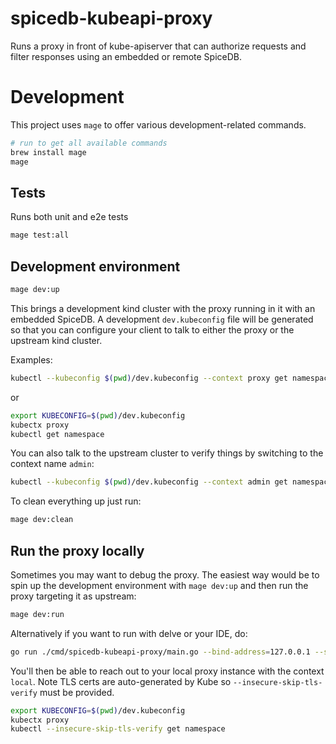 # spicedb-kubeapi-proxy

Runs a proxy in front of kube-apiserver that can authorize requests and filter
responses using an embedded or remote SpiceDB.

# Development

This project uses `mage` to offer various development-related commands.

```bash
# run to get all available commands 
brew install mage
mage
```

## Tests

Runs both unit and e2e tests
```bash
mage test:all
```

## Development environment

```bash
mage dev:up
```

This brings a development kind cluster with the proxy running in it with an embedded SpiceDB.
A development `dev.kubeconfig` file will be generated so that you can configure your client
to talk to either the proxy or the upstream kind cluster.

Examples:

```bash
kubectl --kubeconfig $(pwd)/dev.kubeconfig --context proxy get namespace
```

or

```bash
export KUBECONFIG=$(pwd)/dev.kubeconfig
kubectx proxy
kubectl get namespace
```

You can also talk to the upstream cluster to verify things by switching to the context name `admin`:

```bash
kubectl --kubeconfig $(pwd)/dev.kubeconfig --context admin get namespace
```

To clean everything up just run:

```bash
mage dev:clean
```

## Run the proxy locally

Sometimes you may want to debug the proxy. The easiest way would be to spin up the development environment with `mage dev:up`
and then run the proxy targeting it as upstream:

```bash
mage dev:run
```

Alternatively if you want to run with delve or your IDE, do:

```bash
go run ./cmd/spicedb-kubeapi-proxy/main.go --bind-address=127.0.0.1 --secure-port=8443 --backend-kubeconfig $(pwd)/spicedb-kubeapi-proxy.kubeconfig --client-ca-file $(pwd)/client-ca.crt --requestheader-client-ca-file $(pwd)/client-ca.crt --spicedb-endpoint embedded://
```

You'll then be able to reach out to your local proxy instance with the context `local`. Note TLS certs are
auto-generated by Kube so `--insecure-skip-tls-verify` must be provided.

```bash
export KUBECONFIG=$(pwd)/dev.kubeconfig
kubectx proxy
kubectl --insecure-skip-tls-verify get namespace
```
